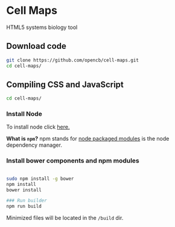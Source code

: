 Cell Maps
===========

HTML5 systems biology tool

## Download code
```bash
git clone https://github.com/opencb/cell-maps.git
cd cell-maps/
```


## Compiling CSS and JavaScript

```bash
cd cell-maps/
```

### Install Node
To install node click [here.](https://nodejs.org/en/download/package-manager/)

**What is `npm`?** npm stands for [node packaged modules](http://npmjs.org/) is the node dependency manager.

### Install bower components and npm modules

```bash

sudo npm install -g bower
npm install
bower install

### Run builder
npm run build
```
Minimized files will be located in the `/build` dir.
